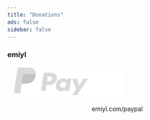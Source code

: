 ```yaml
---
title: "Donations"
ads: false
sidebar: false
---
```


### emiyl

<a href="https://emiyl.com/paypal" target="_blank" style="padding: 1em;"><img src="/assets/images/paypal_white.png" alt="PayPal"/></a>
<p style="text-align: center;">emiyl.com/paypal</p>